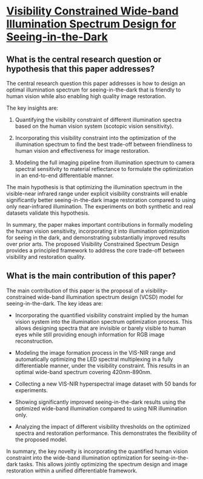 # [Visibility Constrained Wide-band Illumination Spectrum Design for   Seeing-in-the-Dark](https://arxiv.org/abs/2303.11642)

## What is the central research question or hypothesis that this paper addresses?

 The central research question this paper addresses is how to design an optimal illumination spectrum for seeing-in-the-dark that is friendly to human vision while also enabling high quality image restoration. 

The key insights are:

1) Quantifying the visibility constraint of different illumination spectra based on the human vision system (scotopic vision sensitivity). 

2) Incorporating this visibility constraint into the optimization of the illumination spectrum to find the best trade-off between friendliness to human vision and effectiveness for image restoration.

3) Modeling the full imaging pipeline from illumination spectrum to camera spectral sensitivity to material reflectance to formulate the optimization in an end-to-end differentiable manner.

The main hypothesis is that optimizing the illumination spectrum in the visible-near infrared range under explicit visibility constraints will enable significantly better seeing-in-the-dark image restoration compared to using only near-infrared illumination. The experiments on both synthetic and real datasets validate this hypothesis.

In summary, the paper makes important contributions in formally modeling the human vision sensitivity, incorporating it into illumination optimization for seeing in the dark, and demonstrating substantially improved results over prior arts. The proposed Visibility Constrained Spectrum Design provides a principled framework to address the core trade-off between visibility and restoration quality.


## What is the main contribution of this paper?

 The main contribution of this paper is the proposal of a visibility-constrained wide-band illumination spectrum design (VCSD) model for seeing-in-the-dark. The key ideas are:

- Incorporating the quantified visibility constraint implied by the human vision system into the illumination spectrum optimization process. This allows designing spectra that are invisible or barely visible to human eyes while still providing enough information for RGB image reconstruction. 

- Modeling the image formation process in the VIS-NIR range and automatically optimizing the LED spectral multiplexing in a fully differentiable manner, under the visibility constraint. This results in an optimal wide-band spectrum covering 420nm-890nm.

- Collecting a new VIS-NIR hyperspectral image dataset with 50 bands for experiments.

- Showing significantly improved seeing-in-the-dark results using the optimized wide-band illumination compared to using NIR illumination only.

- Analyzing the impact of different visibility thresholds on the optimized spectra and restoration performance. This demonstrates the flexibility of the proposed model.

In summary, the key novelty is incorporating the quantified human vision constraint into the wide-band illumination optimization for seeing-in-the-dark tasks. This allows jointly optimizing the spectrum design and image restoration within a unified differentiable framework.

